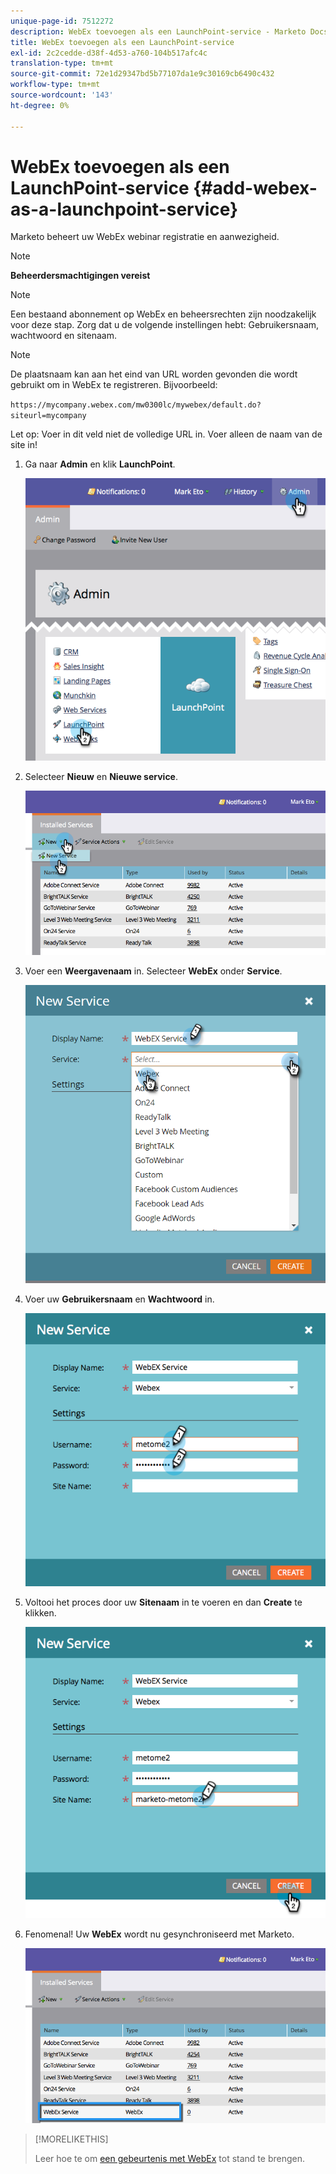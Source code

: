 ```yaml
---
unique-page-id: 7512272
description: WebEx toevoegen als een LaunchPoint-service - Marketo Docs - Productdocumentatie
title: WebEx toevoegen als een LaunchPoint-service
exl-id: 2c2cedde-d38f-4d53-a760-104b517afc4c
translation-type: tm+mt
source-git-commit: 72e1d29347bd5b77107da1e9c30169cb6490c432
workflow-type: tm+mt
source-wordcount: '143'
ht-degree: 0%

---
```


# WebEx toevoegen als een LaunchPoint-service {#add-webex-as-a-launchpoint-service}

Marketo beheert uw WebEx webinar registratie en aanwezigheid.

>[!NOTE]
>
>**Beheerdersmachtigingen vereist**

>[!NOTE]
>
>Een bestaand abonnement op WebEx en beheersrechten zijn noodzakelijk voor deze stap. Zorg dat u de volgende instellingen hebt: Gebruikersnaam, wachtwoord en sitenaam.

>[!NOTE]
>
>De plaatsnaam kan aan het eind van URL worden gevonden die wordt gebruikt om in WebEx te registreren. Bijvoorbeeld:
>
>`https://mycompany.webex.com/mw0300lc/mywebex/default.do?siteurl=mycompany`
>
>Let op: Voer in dit veld niet de volledige URL in. Voer alleen de naam van de site in!

1. Ga naar **Admin** en klik **LaunchPoint**.

   ![](assets/image2015-4-23-11-3a20-3a43.png)

1. Selecteer **Nieuw** en **Nieuwe service**.

   ![](assets/webex-new-service.png)

1. Voer een **Weergavenaam** in. Selecteer **WebEx** onder **Service**.

   ![](assets/new-service-webex.png)

1. Voer uw **Gebruikersnaam** en **Wachtwoord** in.

   ![](assets/image2015-4-24-18-3a56-3a56.png)

1. Voltooi het proces door uw **Sitenaam** in te voeren en dan **Create** te klikken.

   ![](assets/image2015-4-24-18-3a58-3a43.png)

1. Fenomenal! Uw **WebEx** wordt nu gesynchroniseerd met Marketo.

   ![](assets/webex.png)

>[!MORELIKETHIS]
>
>Leer hoe te om [een gebeurtenis met WebEx](/help/marketo/product-docs/demand-generation/events/create-an-event/create-an-event-with-webex.md) tot stand te brengen.
